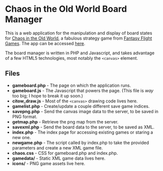 Chaos in the Old World Board Manager
====================================

This is a web application for the manipulation and display of board states for
[Chaos in the Old World][citow], a fabulous strategy game from 
[Fantasy Flight Games][ffg]. The app can be accessed [here][an_citow].

The board manager is written in PHP and Javascript, and takes advantage of a
few HTML5 technologies, most notably the `<canvas>` element.

Files
-----

+ **gameboard.php** - The page on which the application runs.
+ **gameboard.js** - The Javascript that powers the page.  (This file is _way_
  too big; I hope to break it up soon.)
+ **citow_draw.js** - Most of the `<canvas>` drawing code lives here.
+ **gamelist.php** - Create/update a couple different save game indices.
+ **savepng.php** - Send the canvas image data to the server, to be saved in PNG format.
+ **getmap.php** - Retrieve the png map from the server.
+ **savexml.php** - Send the board data to the server, to be saved as XML.
+ **index.php** - The index page for accessing existing games or staring a new one.
+ **newgame.php** - The script called by index.php to take the provided parameters
  and create a new XML game file.
+ **chaos.css** - CSS for gameboard.php and index.php.
+ **gamedata/** - Static XML game data lives here.
+ **icons/** - PNG game assets live here.

[citow]: http://www.fantasyflightgames.com/edge_minisite.asp?eidm=84 "Chaos in the Old World - Fantasy Flight Games"
[ffg]: http://www.fantasyflightgames.com/index.asp "Fantasy Flight Games"
[an_citow]: http://appliednerditry.com/chaos

